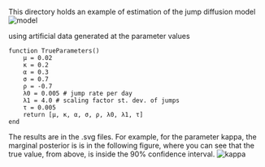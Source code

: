 This directory holds an example of estimation of the jump diffusion model 
![model](https://github.com/mcreel/SNM/blob/master/examples/JD/SimulationEstimation/model.png)

using artificial data generated at the parameter values
```
function TrueParameters()
    μ = 0.02
    κ = 0.2
    α = 0.3
    σ = 0.7
    ρ = -0.7
    λ0 = 0.005 # jump rate per day
    λ1 = 4.0 # scaling factor st. dev. of jumps
    τ = 0.005
    return [μ, κ, α, σ, ρ, λ0, λ1, τ]
end
```

The results are in the .svg files. For example, for the parameter kappa, the marginal posterior is
is in the following figure, where you can see that the true value, from above, is inside the 90% confidence interval.
![kappa](https://github.com/mcreel/SNM/blob/master/examples/JD/SimulationEstimation/kappa.svg)


